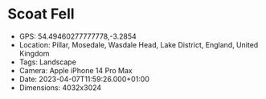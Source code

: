# Scoat Fell

- GPS: 54.49460277777778,-3.2854
- Location: Pillar, Mosedale, Wasdale Head, Lake District, England, United Kingdom
- Tags: Landscape
- Camera: Apple iPhone 14 Pro Max
- Date: 2023-04-07T11:59:26.000+01:00
- Dimensions: 4032x3024
